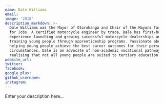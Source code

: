 ```yaml
---
name: Dale Williams
email:
image: '2018'
description_markdown: >-
  Dale Williams was the Mayor of Otorohanga and Chair of the Mayors Taskforce
  for Jobs. A certified motorcycle engineer by trade, Dale has first-hand
  experience launching and growing successful motorcycle dealerships and
  training young people through apprenticeship programs. Passionate about
  helping young people achieve the best career outcomes for their personal
  circumstances, Dale is an advocate of non-academic vocational pathways,
  realising that not all young people are suited to tertiary education.
website_url:
twitter:
facebook:
google_plus:
github_username:
instagram:
---
```


Enter your description here...
